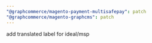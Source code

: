 ```yaml
---
"@graphcommerce/magento-payment-multisafepay": patch
"@graphcommerce/magento-graphcms": patch
---
```


add translated label for ideal/msp
